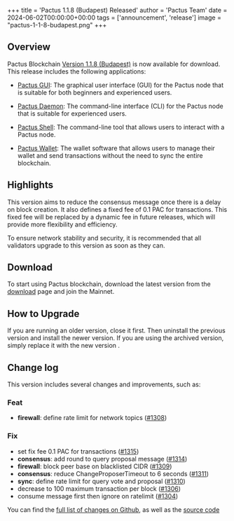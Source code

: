 +++
title = 'Pactus 1.1.8 (Budapest) Released'
author = 'Pactus Team'
date = 2024-06-02T00:00:00+00:00
tags = ['announcement', 'release']
image = "pactus-1-1-8-budapest.png"
+++

## Overview

Pactus Blockchain [Version 1.1.8 (Budapest)](https://github.com/pactus-project/pactus/releases/tag/v1.1.8)
is now available for download.
This release includes the following applications:

- [Pactus GUI](https://docs.pactus.org/get-started/pactus-gui/):
  The graphical user interface (GUI) for the Pactus node that is suitable
  for both beginners and experienced users.

- [Pactus Daemon](https://docs.pactus.org/get-started/pactus-daemon/):
  The command-line interface (CLI) for the Pactus node that is suitable for experienced users.

- [Pactus Shell](https://docs.pactus.org/tutorials/pactus-shell/):
  The command-line tool that allows users to interact with a Pactus node.

- [Pactus Wallet](https://docs.pactus.org/tutorials/pactus-wallet/):
  The wallet software that allows users to manage their wallet and send transactions
  without the need to sync the entire blockchain.

## Highlights

This version aims to reduce the consensus message once there is a delay on block creation.
It also defines a fixed fee of 0.1 PAC for transactions.
This fixed fee will be replaced by a dynamic fee in future releases,
which will provide more flexibility and efficiency.

To ensure network stability and security,
it is recommended that all validators upgrade to this version as soon as they can.

## Download

To start using Pactus blockchain, download the latest version from the [download](/download)
page and join the Mainnet.

## How to Upgrade

If you are running an older version, close it first.
Then uninstall the previous version and install the newer version.
If you are using the archived version, simply replace it with the new version .

## Change log

This version includes several changes and improvements, such as:

### Feat

- **firewall**: define rate limit for network topics ([#1308](https://github.com/pactus-project/pactus/pull/1308))

### Fix

- set fix fee 0.1 PAC for transactions ([#1315](https://github.com/pactus-project/pactus/pull/1315))
- **consensus**: add round to query proposal message ([#1314](https://github.com/pactus-project/pactus/pull/1314))
- **firewall**: block peer base on blacklisted CIDR ([#1309](https://github.com/pactus-project/pactus/pull/1309))
- **consensus**: reduce ChangeProposerTimeout to 6 seconds ([#1311](https://github.com/pactus-project/pactus/pull/1311))
- **sync**: define rate limit for query vote and proposal ([#1310](https://github.com/pactus-project/pactus/pull/1310))
- decrease to 100 maximum transaction per block ([#1306](https://github.com/pactus-project/pactus/pull/1306))
- consume message first then ignore on ratelimit ([#1304](https://github.com/pactus-project/pactus/pull/1304))

You can find the [full list of changes on Github](https://github.com/pactus-project/pactus/compare/v1.1.7...v1.1.8),
as well as the [source code](https://github.com/pactus-project/pactus/releases/tag/v1.1.8)
